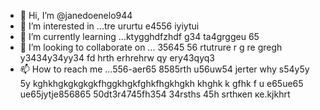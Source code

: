 - 👋 Hi, I’m @janedoenelo944
- 👀 I’m interested in ...tre ururtu e4556 iyiytui
- 🌱 I’m currently learning ...ktygghdfzhdf g34 ta4grggeu 65
- 💞️ I’m looking to collaborate on ... 35645 56 rtutrure r g re gregh y3434y34yy34  fd hrth erhrehrw qy ery43qyq3 
- 📫 How to reach me ...556-aer65 8585rth u56uw54 jerter why s54y5y 5y kghkhgkgkgkgkfhggkhgkfghkfhgkhgkh khghk k gfhk f u e65ue65 ue65jytje856865
50dt3r4745fh354 34rsths 45h srthкеп ке.kjkhrt
<!---ifty
janedoenelo944/janedoenelo944 is a ✨ special ✨ repository because its `README.md` (this file) appears on your GitHub profile.
You can click the Preview link to take a look at your changes.
--->
